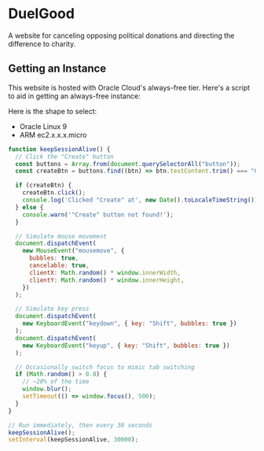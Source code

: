 # DuelGood

A website for canceling opposing political donations and directing the difference to charity.

## Getting an Instance

This website is hosted with Oracle Cloud's always-free tier. Here's a
script to aid in getting an always-free instance:

Here is the shape to select:

- Oracle Linux 9
- ARM ec2.x.x.x.micro

```js
function keepSessionAlive() {
  // Click the "Create" button
  const buttons = Array.from(document.querySelectorAll("button"));
  const createBtn = buttons.find((btn) => btn.textContent.trim() === "Create");

  if (createBtn) {
    createBtn.click();
    console.log('Clicked "Create" at', new Date().toLocaleTimeString());
  } else {
    console.warn('"Create" button not found!');
  }

  // Simulate mouse movement
  document.dispatchEvent(
    new MouseEvent("mousemove", {
      bubbles: true,
      cancelable: true,
      clientX: Math.random() * window.innerWidth,
      clientY: Math.random() * window.innerHeight,
    })
  );

  // Simulate key press
  document.dispatchEvent(
    new KeyboardEvent("keydown", { key: "Shift", bubbles: true })
  );
  document.dispatchEvent(
    new KeyboardEvent("keyup", { key: "Shift", bubbles: true })
  );

  // Occasionally switch focus to mimic tab switching
  if (Math.random() > 0.8) {
    // ~20% of the time
    window.blur();
    setTimeout(() => window.focus(), 500);
  }
}

// Run immediately, then every 30 seconds
keepSessionAlive();
setInterval(keepSessionAlive, 30000);
```
